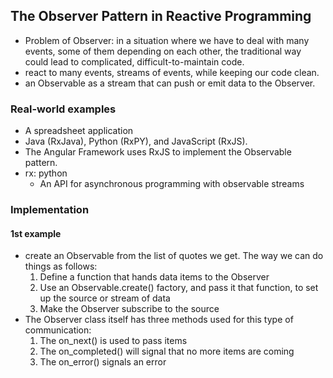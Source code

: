 ## The Observer Pattern in Reactive Programming
- Problem of Observer: in a situation where we have to deal with many events, some of them depending on each other, the traditional way could lead to complicated, difficult-to-maintain code. 
- react to many events, streams of events, while keeping our code clean.
- an Observable as a stream that can push or emit data to the Observer. 
### Real-world examples
- A spreadsheet application 
- Java (RxJava), Python (RxPY), and JavaScript (RxJS).
- The Angular Framework uses RxJS to implement the Observable pattern.
- rx: python 
    - An API for asynchronous programming with observable streams
### Implementation
#### 1st example 
- create an Observable from the list of quotes we get. The way we can do things as follows:
    1. Define a function that hands data items to the Observer
    2. Use an Observable.create() factory, and pass it that function, to set up the source or stream of data
    3. Make the Observer subscribe to the source
- The Observer class itself has three methods used for this type of communication:
    1. The on_next() is used to pass items
    2. The on_completed() will signal that no more items are coming 
    3. The on_error() signals an error
